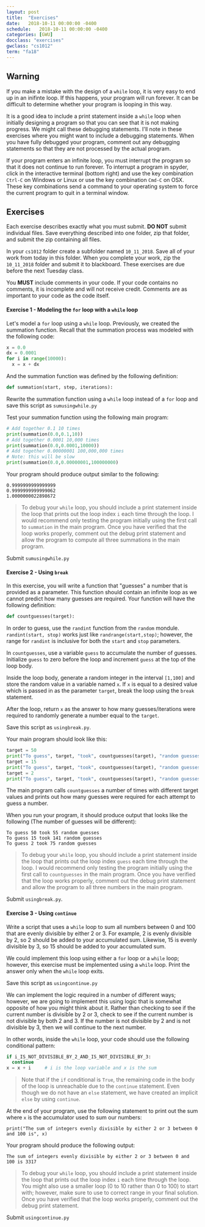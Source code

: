 ```yaml
---
layout: post
title:  "Exercises"
date:   2018-10-11 00:00:00 -0400
schedule:   2018-10-11 00:00:00 -0400
categories: [GWU]
docclass: "exercises"
gwclass: "cs1012"
term: "fa18"
---
```

<head>
  <link href="/css/syntax.css" rel="stylesheet">
</head>

## Warning
If you make a mistake with the design of a ```while``` loop, it is very easy to end up in an inifinte loop.  If this happens, your program will run forever.  It can be difficult to determine whether your program is looping in this way.

It is a good idea to include a print statement inside a ```while``` loop when initially designing a program so that you can see that it is not making progress.  We might call these debugging statements.  I'll note in these exercises where you might want to include a debugging statements.  When you have fully debugged your program, comment out any debugging statements so that they are not processed by the actual program.

If your program enters an infinite loop, you must interrupt the program so that it does not continue to run forever.  To interrupt a program in spyder, click in the interactive terminal (bottom right) and use the key combination ```Ctrl-C``` on Windows or Linux or use the key combination ```Cmd-C``` on OSX.  These key combinations send a command to your operating system to force the current program to quit in a terminal window.

## Exercises
Each exercise describes exactly what you must submit.  **DO NOT** submit individual files.  Save everything described into one folder, zip that folder, and submit the zip containing all files.

In your ```cs1012``` folder create a subfolder named ```10_11_2018```.  Save all of your work from today in this folder.  When you complete your work, zip the ```10_11_2018``` folder and submit it to blackboard.  These exercises are due before the next Tuesday class.

You **MUST** include comments in your code.  If your code contains no comments, it is incomplete and will not receive credit.  Comments are as important to your code as the code itself.

#### Exercise 1 - Modeling the ```for``` loop with a ```while``` loop
Let's model a ```for``` loop using a ```while``` loop.  Previously, we created the summation function.  Recall that the summation process was modeled with the following code:
```python
x = 0.0
dx = 0.0001
for i in range(10000):
  x = x + dx
```
And the summation function was defined by the following definition:
```python
def summation(start, step, iterations):
```

Rewrite the summation function using a ```while``` loop instead of a ```for``` loop and save this script as ```sumusingwhile.py```

Test your summation function using the following main program:

```python
# Add together 0.1 10 times
print(summation(0.0,0.1,10))
# Add together 0.0001 10,000 times
print(summation(0.0,0.0001,10000))
# Add together 0.00000001 100,000,000 times
# Note: this will be slow
print(summation(0.0,0.00000001,100000000)
```

Your program should produce output similar to the following:
```
0.9999999999999999
0.9999999999999062
1.0000000022898672
```

> To debug your ```while``` loop, you should include a print statement inside the loop that prints out the loop index ```i``` each time through the loop.  I would recommend only testing the program initially using the first call to ```summation``` in the main program.  Once you have verified that the loop works properly, comment out the debug print statement and allow the program to compute all three summations in the main program.

Submit ```sumusingwhile.py```

#### Exercise 2 - Using ```break```
In this exercise, you will write a function that "guesses" a number that is provided as a parameter.  This function should contain an infinite loop as we cannot predict how many guesses are required.  Your function will have the following definition:

```python
def countguesses(target):
```

In order to guess, use the ```randint``` function from the ```random``` mondule.  ```randint(start, stop)``` works just like ```randrange(start,stop)```; however, the range for ```randint``` is inclusive for both the ```start``` and ```stop``` parameters.

In ```countguesses```, use a variable ```guess``` to accumulate the number of guesses.  Initialize ```guess``` to zero before the loop and increment ```guess``` at the top of the loop body.

Inside the loop body, generate a random integer in the interval ```[1,100]``` and store the random value in a variable named ```x```.  If ```x``` is equal to a desired value which is passed in as the parameter ```target```, break the loop using the ```break``` statement.

After the loop, return ```x``` as the answer to how many guesses/iterations were required to randomly generate a number equal to the ```target```.

Save this script as ```usingbreak.py```.

Your main program should look like this:
```python
target = 50
print("To guess", target, "took", countguesses(target), "random guesses")
target = 15
print("To guess", target, "took", countguesses(target), "random guesses")
target = 2
print("To guess", target, "took", countguesses(target), "random guesses")
```
The main program calls ```countguesses``` a number of times with different target values and prints out how many guesses were required for each attempt to guess a number.

When you run your program, it should produce output that looks like the following (The number of guesses will be different):
```
To guess 50 took 55 random guesses
To guess 15 took 141 random guesses
To guess 2 took 75 random guesses
```
> To debug your ```while``` loop, you should include a print statement inside the loop that prints out the loop index ```guess``` each time through the loop.  I would recommend only testing the program initially using the first call to ```countguesses``` in the main program.  Once you have verified that the loop works properly, comment out the debug print statement and allow the program to all three numbers in the main program.

Submit ```usingbreak.py```.

#### Exercise 3 - Using ```continue```
Write a script that uses a ```while``` loop to sum all numbers between 0 and 100 that are evenly divisible by either 2 or 3.  For example, 2 is evenly divisible by 2, so 2 should be added to your accumulated sum.  Likewise, 15 is evenly divisible by 3, so 15 should be added to your accumulated sum.

We could implement this loop using either a ```for``` loop or a ```while``` loop; however, this exercise must be implemented using a ```while``` loop.  Print the answer only when the ```while``` loop exits.

Save this script as ```usingcontinue.py```

We can implement the logic required in a number of different ways; however, we are going to implement this using logic that is somewhat opposite of how you might think about it.  Rather than checking to see if the current number is divisible by 2 or 3, check to see if the current number is not divisible by both 2 and 3.  If the number is not divisible by 2 and is not divisible by 3, then we will continue to the next number.

In other words, inside the ```while``` loop, your code should use the following conditional pattern:
```python
if i_IS_NOT_DIVISIBLE_BY_2_AND_IS_NOT_DIVISIBLE_BY_3:
  continue
x = x + i     # i is the loop variable and x is the sum
```
> Note that if the ```if``` conditional is ```True```, the remaining code in the body of the loop is unreachable due to the ```continue``` statement.  Even though we do not have an ```else``` statement, we have created an implicit ```else``` by using ```continue```.

At the end of your program, use the following statement to print out the sum where ```x``` is the accumulator used to sum our numbers:
```
print("The sum of integers evenly divisible by either 2 or 3 between 0 and 100 is", x)
```
Your program should produce the following output:
```
The sum of integers evenly divisible by either 2 or 3 between 0 and 100 is 3317
```
> To debug your ```while``` loop, you should include a print statement inside the loop that prints out the loop index ```i``` each time through the loop.  You might also use a smaller loop (0 to 10 rather than 0 to 100) to start with; however, make sure to use to correct range in your final solution.  Once you have verified that the loop works properly, comment out the debug print statement.

Submit ```usingcontinue.py```
